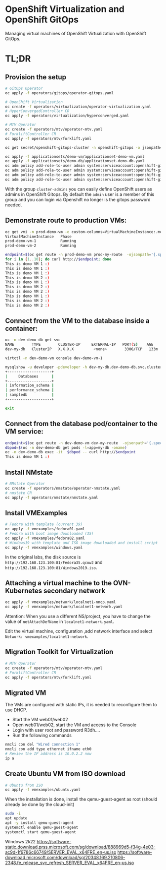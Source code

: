 # OpenShift Virtualization and OpenShift GitOps
Managing virtual machines of OpenShift Virtualization with OpenShift GitOps.

# TL;DR

## Provision the setup
```sh
# GitOps Operator
oc apply -f operators/gitops/operator-gitops.yaml

# OpenShift Virtualization
oc create -f operators/virtualization/operator-virtualization.yaml
# HyperConvergedController CR
oc apply -f operators/virtualization/hyperconverged.yaml

# MTV Operator
oc create -f operators/mtv/operator-mtv.yaml
# ForkliftController CR
oc apply -f operators/mtv/forklift.yaml

oc get secret/openshift-gitops-cluster -n openshift-gitops -o jsonpath='{.data.admin\.password}' | base64 -d

oc apply -f applicationsets/demo-vm/applicationset-demo-vm.yaml
oc apply -f applicationsets/demo-db/applicationset-demo-db.yaml
oc adm policy add-role-to-user admin system:serviceaccount:openshift-gitops:openshift-gitops-argocd-application-controller -n dev-demo-vm
oc adm policy add-role-to-user admin system:serviceaccount:openshift-gitops:openshift-gitops-argocd-application-controller -n prod-demo-vm
oc adm policy add-role-to-user admin system:serviceaccount:openshift-gitops:openshift-gitops-argocd-application-controller -n dev-demo-db
oc adm policy add-role-to-user admin system:serviceaccount:openshift-gitops:openshift-gitops-argocd-application-controller -n prod-demo-db
```

With the group `cluster-admins` you can easily define OpenShift users as admins in OpenShift Gitops. By default the `admin` user is a member of this group and you can login via Openshift no longer is the gitops password needed.

## Demonstrate route to production VMs:
```sh
oc get vmi -n prod-demo-vm -o custom-columns=VirtualMachineInstance:.metadata.name,Phase:.status.phase
VirtualMachineInstance   Phase
prod-demo-vm-1           Running
prod-demo-vm-2           Running

endpoint=$(oc get route -n prod-demo-vm prod-my-route  -ojsonpath='{.spec.host}')
for i in {1..10}; do curl http://$endpoint; done
This is demo VM 1 :)
This is demo VM 1 :)
This is demo VM 1 :)
This is demo VM 2 :)
This is demo VM 1 :)
This is demo VM 2 :)
This is demo VM 2 :)
This is demo VM 1 :)
This is demo VM 2 :)
This is demo VM 2 :)

```

## Connect from the VM to the database inside a container:
```sh
oc -n dev-demo-db get svc
NAME        TYPE        CLUSTER-IP     EXTERNAL-IP   PORT(S)    AGE
dev-my-db   ClusterIP   X.X.X.X         <none>        3306/TCP   133m

virtctl -n dev-demo-vm console dev-demo-vm-1

mysqlshow -u developer -pdeveloper -h dev-my-db.dev-demo-db.svc.cluster.local
+--------------------+
|     Databases      |
+--------------------+
| information_schema |
| performance_schema |
| sampledb           |
+--------------------+

exit
```

## Connect from the database pod/container to the VM service:
```sh
endpoint=$(oc get route -n dev-demo-vm dev-my-route  -ojsonpath='{.spec.host}')
dbpod=$(oc -n dev-demo-db get pods -l=app=my-db -oname)
oc -n dev-demo-db exec -it  $dbpod -- curl http://$endpoint
This is demo VM 1 :)
```

## Install NMstate
```sh
# NMstate Operator
oc create -f operators/nmstate/operator-nmstate.yaml
# nmstate CR
oc apply -f operators/nmstate/nmstate.yaml
```

## Install VMExamples
```sh
# Fedora with template (current 39)
oc apply -f vmexamples/fedora01.yaml
# Fedora with boot image downloaded (35)
oc apply -f vmexamples/fedora02.yaml
# Windows19 with template and ISO image downloaded and install script
oc apply -f vmexamples/windows.yaml
```

In the original labs, the disk source is `http://192.168.123.100:81/Fedora35.qcow2` and `http://192.168.123.100:81/Windows2019.iso`.

## Attaching a virtual machine to the OVN-Kubernetes secondary network
```sh
oc apply -f vmexamples/network/localnet1-nncp.yaml
oc apply -f vmexamples/network/localnet1-network.yaml
```

Attention: When you use a different NS/project, you have to change the value of `netAttachDefName` in `localnet1-network.yaml`.

Edit the virtual machine, configuration ,add network interface and select `Network: vmexamples/localnet1-network`.

## Migration Toolkit for Virtualization
```sh
# MTV Operator
oc create -f operators/mtv/operator-mtv.yaml
# ForkliftController CR
oc apply -f operators/mtv/forklift.yaml
```

## Migrated VM
The VMs are configured with static IPs, it is needed to reconfigure them to use DHCP.

- Start the VM web01/web02
- Open web01/web02, start the VM and access to the Console
- Login with user root and password R3dh....
- Run the following commands
```sh
nmcli con del "Wired connection 1"
nmcli con add type ethernet ifname eth0
# Review the IP address is 10.0.2.2 now
ip a
```

## Create Ubuntu VM from ISO download

```sh
# Ubuntu from ISO
oc apply -f vmexamples/ubuntu.yaml
```

When the installation is done, install the qemu-guest-agent as root (should already be done by the cloud-init)
```sh
sudo -i
apt update
apt -y install qemu-guest-agent
systemctl enable qemu-guest-agent
systemctl start qemu-guest-agent
```

Windows 2k22
https://software-static.download.prss.microsoft.com/sg/download/888969d5-f34g-4e03-ac9d-1f9786c66749/SERVER_EVAL_x64FRE_en-us.iso
https://software-download.microsoft.com/download/sg/20348.169.210806-2348.fe_release_svc_refresh_SERVER_EVAL_x64FRE_en-us.iso